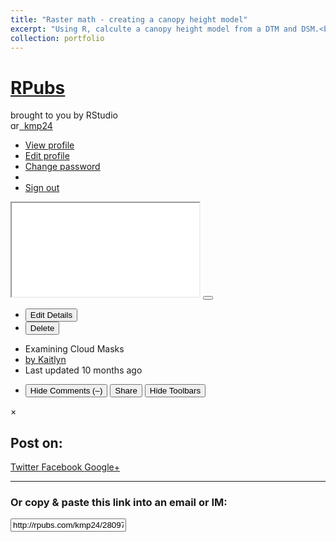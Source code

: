 ```yaml
---
title: "Raster math - creating a canopy height model"
excerpt: "Using R, calculte a canopy height model from a DTM and DSM.<br/><img src='/images/2LakesClassifier.JPG' style='width: 350px;'>"
collection: portfolio
---
```

<!DOCTYPE html>
<html>
<head>
<title>RPubs - Examining Cloud Masks</title>
<link href="/assets/application-0f4a38981ee7b1c077577f51e3f33627.css" media="all" rel="stylesheet" type="text/css" />
<link href="/assets/pub/show-060a5f99c65c577dbbcb45abae19cefc.css" media="all" rel="stylesheet" type="text/css" />
<script src="/assets/application-b0fb18b4aea86fb908a4b406708b8b1b.js" type="text/javascript"></script>
<script type="text/javascript" src="//use.typekit.com/uao6mzv.js"></script>
<script type="text/javascript">try{Typekit.load();}catch(e){}</script>
<script>
  var _gaq = _gaq || [];
  _gaq.push(['_setAccount', 'UA-20375833-2']);
  _gaq.push(['_setDomainName', 'rpubs.com']);
  _gaq.push(['_trackPageview']);
  (function() {
    var ga = document.createElement('script'); ga.type = 'text/javascript'; ga.async = true;
    ga.src = ('https:' == document.location.protocol ? 'https://ssl' : 'http://www') + '.google-analytics.com/ga.js';
    var s = document.getElementsByTagName('script')[0]; s.parentNode.insertBefore(ga, s);
  })();
</script>

</head>
<body class='show-pub show-toolbars'>
<div class='modal fade' id='login' style='display: none'>
<div class='modal-header'>
<h1>Sign In</h1>
</div>
<div class='modal-body'>
<div class='alert' id='login_message' style='display: none'></div>
<form accept-charset="UTF-8" action="/auth/login" method="post"><div style="margin:0;padding:0;display:inline"><input name="utf8" type="hidden" value="&#x2713;" /><input name="authenticity_token" type="hidden" value="og0bImF0pZxwsWoovV/OYQRUEgnGSka3D8Q8JKz5QOM=" /></div>
<input name='return_url' type='hidden'>
<div class='fieldset'>
<div class='control-group'>
<label class='control-label' for='login_username'>Username or Email</label>
<div class='controls'>
<input class='input-xlarge' id='login_username' name='username' type='text'>
</div>
</div>
<div class='control-group'>
<label class='control-label' for='login_password'>Password</label>
<div class='controls'>
<input class='input-xlarge' id='login_password' name='password' type='password'>
</div>
</div>
</div>
</form>


</div>
<div class='modal-footer'>
<button class='btn btn-primary' id='login-modal-submit'>Sign In</button>
<button class='btn' id='login-modal-cancel'>Cancel</button>
</div>
</div>
<div class='navbar-inner' id='pageheader'>
<div id='branding'>
<h1 id='logo'>
<a href='/'><span id='R'>R</span>Pubs
</a>
</h1>
<span id='tagline'>brought to you by RStudio</span>
</div>
<div id='identity'>
<div class='btn-group pull-right'>
<a class='btn btn-inverse btn-small dropdown-toggle' data-toggle='dropdown' href='#'>
<img src="http://www.gravatar.com/avatar/13b0996dc5efaad05400bf3e96310de0?s=14" class="gravatar" alt="gravatar" style="width: 14px; height: 14px"/>
&nbsp;kmp24
<span class='caret'></span>
</a>
<ul class='dropdown-menu'>
<li><a href="/kmp24">View profile</a></li>
<li><a href="/profile/edit">Edit profile</a></li>
<li><a href="/profile/setpass">Change password</a></li>
<li class='divider'></li>
<li><a href="#" onclick="rpubs_logout(); return false;">Sign out</a></li>
</ul>
</div>
</div>
</div>
<div id='pagebody'>
<div id='payload'>
<iframe src='//rstudio-pubs-static.s3.amazonaws.com/280975_b78f3b1225ff4ba78089ec8225df7a85.html'></iframe>
<button class='btn btn-tiny' id='btn-show-toolbars'>
<i class='icon-resize-small'></i>
</button>
</div>
<div class='navbar navbar-fixed-bottom' id='pagefooter'>
<div class='navbar-inner'>
<div class='container-fluid'>
<ul class='nav' id='pubmeta'>
<li>
<button class='btn btn-small btn-inverse' id='btn-edit'>
Edit Details
</button>
</li>
<li>
<form accept-charset="UTF-8" action="/kmp24/280975/delete" method="post" onSubmit="return confirm(&quot;This document will be permanently deleted!\n\nAre you sure?&quot;);"><div style="margin:0;padding:0;display:inline"><input name="utf8" type="hidden" value="&#x2713;" /><input name="authenticity_token" type="hidden" value="og0bImF0pZxwsWoovV/OYQRUEgnGSka3D8Q8JKz5QOM=" /></div>
<button class='btn btn-small btn-inverse' id='btn-delete' style='transition-duration: 0s'>
Delete
</button>
</form>

</li>
<li id='pubtitle'>
<label>Examining Cloud Masks</label>
</li>
<li id='pubauthor'>
<a href="http://rpubs.com/kmp24">by Kaitlyn</a>
</li>
<li id='pubtime'>
<label>
Last updated
<time datetime='2017-05-31T02:20:19+00:00'>10 months ago</time>
</label>
</li>
</ul>
<ul class='nav pull-right'>
<li>
<button class='btn btn-small btn-success' id='btn-comments'>
<i class='icon-comment icon-white'></i>
<span id='comment-verb-hide'>
Hide
</span>
Comments
<span id='comment-count'>
(&ndash;)
</span>
</button>
<button class='btn btn-small btn-info' id='btn-share'>
<i class='icon-share icon-white'></i>
Share
</button>
<button class='btn btn-small btn-inverse' id='btn-hide-toolbars'>
Hide Toolbars
</button>
</li>
</ul>
</div>
</div>
</div>
<div class='modal fade hide' id='modal-share'>
<div class='modal-body'>
<btn class='close' data-dismiss='modal' type='button'>×</btn>
<h2 class='first'>Post on:</h2>
<p>
<a class='btn btn-primary btn-large' href='https://twitter.com/intent/tweet?original_referer=http%3A%2F%2Frpubs.com%2Fkmp24%2F280975&amp;source=tweetbutton&amp;text=Examining%20Cloud%20Masks&amp;url=http%3A%2F%2Frpubs.com%2Fkmp24%2F280975' onclick="window.open(this.href, '', 'menubar=no,toolbar=no,resizable=yes,scrollbars=yes,height=275,width=660');return false;">
Twitter
</a>
<a class='btn btn-primary btn-large' href='https://www.facebook.com/sharer.php?u=http%3A%2F%2Frpubs.com%2Fkmp24%2F280975&amp;t=Examining%20Cloud%20Masks' onclick="window.open(this.href, '', 'menubar=no,toolbar=no,resizable=yes,scrollbars=yes,height=350,width=660');return false;">
Facebook
</a>
<a class='btn btn-primary btn-large' href='https://plus.google.com/share?url=http%3A%2F%2Frpubs.com%2Fkmp24%2F280975' onclick="window.open(this.href, '', 'menubar=no,toolbar=no,resizable=yes,scrollbars=yes,height=600,width=600');return false;">
Google+
</a>
</p>
<hr>
<h3>Or copy &amp; paste this link into an email or IM:</h3>
<input onclick='this.select()' readonly='readonly' value='http://rpubs.com/kmp24/280975'>
</div>
</div>
<script>
  $('#btn-edit').click(function() {
    location.href = "/kmp24/280975/edit";
  });
  $('#btn-delete').mouseover(function() {
    $('#btn-delete').removeClass('btn-inverse').addClass('btn-danger');
  });
  $('#btn-delete').mouseout(function() {
    $('#btn-delete').addClass('btn-inverse').removeClass('btn-danger');
  });
  $('#btn-hide-toolbars').click(function() {
    $(document.body).addClass('hide-toolbars');
    $(document.body).removeClass('show-toolbars');
  });
  $('#btn-show-toolbars').click(function() {
    $(document.body).addClass('show-toolbars');
    $(document.body).removeClass('hide-toolbars');
  });
  $('#btn-share').click(function() {
    $('#modal-share').modal().css({
      'margin-left': function () {
        return -($(this).width() / 2);
      }
    });
  });
  $('#btn-comments').click(function() {
    $(document.body).toggleClass('show-comments');
  });
  setInterval(function() {
    // Poll for comment count. Barf.
    var text = $('#dsq-num-posts').text();
    if (text && /^\d+$/.test(text))
      $('#comment-count').text('(' + text + ')');
  }, 1000);
</script>
<div id='comment-wrapper'>
<div id='disqus_thread'>
<script>
  var disqus_config = function () {
      // The generated payload which authenticates users with Disqus
      this.page.remote_auth_s3 = 'eyJpZCI6InJwdWJzLTk2NzkxIiwidXNlcm5hbWUiOiJrbXAyNCIsImVtYWlsIjoia2FpdGx5bm1wZXJoYW1AZ21haWwuY29tIiwiYXZhdGFyIjoiaHR0cDovL3d3dy5ncmF2YXRhci5jb20vYXZhdGFyLzEzYjA5OTZkYzVlZmFhZDA1NDAwYmYzZTk2MzEwZGUwP3M9NjQiLCJ1cmwiOiJodHRwczovL2ttcDI0LmdpdGh1Yi5pbyJ9 9670a259924d2258b4b7893057e0420a951b987e 1521424723';
      this.page.author_s3 = 'eyJ1c2VybmFtZSI6InJwdWJzLTk2NzkxIn0= 91d7b4a5e647b9583c563fcea2e56073e4590263 1521424723';
      this.page.api_key = '7NhtlDm2Hf3z44e8I6PRkOLIwe9o1U0rVepc4PMzqwnADLCB3JhMdX7ZUPbnl85p';
  };
</script>
<script>
  var disqus_shortname = 'rpubs'; // required: replace example with your forum shortname
  var disqus_identifier = 'pub-280975';
  var disqus_developer = 1;
  
  /* * * DON'T EDIT BELOW THIS LINE * * */
  (function() {
    var dsq = document.createElement('script'); dsq.type = 'text/javascript'; dsq.async = true;
    dsq.src = '//' + disqus_shortname + '.disqus.com/embed.js';
    (document.getElementsByTagName('head')[0] || document.getElementsByTagName('body')[0]).appendChild(dsq);
  })();
</script>
</div>
</div>

</div>
</body>
</html>

